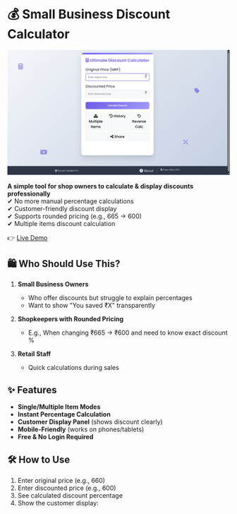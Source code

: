 # 💰 Small Business Discount Calculator
![Calculator Preview](preview.png)

**A simple tool for shop owners to calculate & display discounts professionally**  
✔ No more manual percentage calculations  
✔ Customer-friendly discount display  
✔ Supports rounded pricing (e.g., 665 → 600)  
✔ Multiple items discount calculation  

👉 [Live Demo](https://your-username.github.io/discount-calculator/)

## 🛍️ Who Should Use This?

1. **Small Business Owners**  
   - Who offer discounts but struggle to explain percentages  
   - Want to show "You saved ₹X" transparently  

2. **Shopkeepers with Rounded Pricing**  
   - E.g., When changing ₹665 → ₹600 and need to know exact discount %  

3. **Retail Staff**  
   - Quick calculations during sales  

## ✨ Features

- **Single/Multiple Item Modes**
- **Instant Percentage Calculation**
- **Customer Display Panel** (shows discount clearly)
- **Mobile-Friendly** (works on phones/tablets)
- **Free & No Login Required**

## 🛠️ How to Use

1. Enter original price (e.g., 660)
2. Enter discounted price (e.g., 600)
3. See calculated discount percentage
4. Show the customer display:
